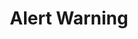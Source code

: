 ---
title: Alert Warning
category: Application
paid: true
isActive: true
ltr: {"vue":{"vueCss":[],"vueTail":[]},"preview":"function App () {\n    return (\n        <div className=\"max-w-5xl mx-auto mt-12 px-4 md:px-8\">\n            <div className=\"flex justify-between p-4 rounded-md bg-yellow-50 border border-yellow-300\">\n                <div className=\"flex gap-3\">\n                    <div>\n                        <svg xmlns=\"http://www.w3.org/2000/svg\" className=\"h-6 w-6 text-yellow-500\" fill=\"none\" viewBox=\"0 0 24 24\" stroke=\"currentColor\" strokeWidth={2}>\n                            <path strokeLinecap=\"round\" strokeLinejoin=\"round\" d=\"M12 9v2m0 4h.01m-6.938 4h13.856c1.54 0 2.502-1.667 1.732-3L13.732 4c-.77-1.333-2.694-1.333-3.464 0L3.34 16c-.77 1.333.192 3 1.732 3z\" />\n                        </svg>\n                    </div>\n                    <div className=\"self-center\">\n                        <span className=\"text-yellow-600 font-medium\">\n                            Bandwidth is up to 300GB\n                        </span>\n                        <div className=\"text-yellow-600\">\n                            <p className=\"mt-2 sm:text-sm\">\n                                Lorem ipsum dolor sit amet, sed do eiusmod tempor incididunt ut labore et dolore magna aliqua. <a href=\"javascript:void(0)\" className=\"underline font-medium hover:text-yellow-700\">et dolore magna aliqua.</a>\n                            </p>\n                        </div>\n                    </div>\n                </div>\n            </div>\n        </div>\n    )\n}","react":{"jsxTail":[{"label":"App.jsx","code":"export default () => {\n    return (\n        <div className=\"max-w-5xl mx-auto px-4 md:px-8\">\n            <div className=\"flex justify-between p-4 rounded-md bg-yellow-50 border border-yellow-300\">\n                <div className=\"flex gap-3\">\n                    <div>\n                        <svg xmlns=\"http://www.w3.org/2000/svg\" className=\"h-6 w-6 text-yellow-500\" fill=\"none\" viewBox=\"0 0 24 24\" stroke=\"currentColor\" strokeWidth={2}>\n                            <path strokeLinecap=\"round\" strokeLinejoin=\"round\" d=\"M12 9v2m0 4h.01m-6.938 4h13.856c1.54 0 2.502-1.667 1.732-3L13.732 4c-.77-1.333-2.694-1.333-3.464 0L3.34 16c-.77 1.333.192 3 1.732 3z\" />\n                        </svg>\n                    </div>\n                    <div className=\"self-center\">\n                        <span className=\"text-yellow-600 font-medium\">\n                            Bandwidth is up to 300GB\n                        </span>\n                        <div className=\"text-yellow-600\">\n                            <p className=\"mt-2 sm:text-sm\">\n                                Lorem ipsum dolor sit amet, sed do eiusmod tempor incididunt ut labore et dolore magna aliqua. <a href=\"javascript:void(0)\" className=\"underline font-medium hover:text-yellow-700\">et dolore magna aliqua.</a>\n                            </p>\n                        </div>\n                    </div>\n                </div>\n            </div>\n        </div>\n    )\n}"}],"jsxCss":[]}}
rtl: {"preview":"function App() {\n    return (\n        <div className=\"max-w-5xl mx-auto mt-12 px-4 md:px-8\">\n            <div className=\"flex justify-between p-4 rounded-md bg-yellow-50 border border-yellow-300\">\n                <div className=\"flex gap-3\">\n                    <div>\n                        <svg xmlns=\"http://www.w3.org/2000/svg\" className=\"h-6 w-6 text-yellow-500\" fill=\"none\" viewBox=\"0 0 24 24\" stroke=\"currentColor\" strokeWidth={2}>\n                            <path strokeLinecap=\"round\" strokeLinejoin=\"round\" d=\"M12 9v2m0 4h.01m-6.938 4h13.856c1.54 0 2.502-1.667 1.732-3L13.732 4c-.77-1.333-2.694-1.333-3.464 0L3.34 16c-.77 1.333.192 3 1.732 3z\" />\n                        </svg>\n                    </div>\n                    <div className=\"self-center\">\n                        <span className=\"text-yellow-600 font-medium\">\n                            عرض النطاق الترددي يصل إلى 300 جيجا بايت\n                        </span>\n                        <div className=\"text-yellow-600\">\n                            <p className=\"mt-2 sm:text-sm\">\n                                إنه ألم شديد ، لكنني أعتقد أن الوقت قد حان لبعض العمل الرائع والألم. <a href=\"javascript:void(0)\" className=\"underline font-medium hover:text-yellow-700\">ومع بعض الآلام الشديدة.</a>\n                            </p>\n                        </div>\n                    </div>\n                </div>\n            </div>\n        </div>\n    )\n}","react":{"jsxTail":[{"label":"App.jsx","code":"export default () => {\n    return (\n        <div className=\"max-w-5xl mx-auto px-4 md:px-8\">\n            <div className=\"flex justify-between p-4 rounded-md bg-yellow-50 border border-yellow-300\">\n                <div className=\"flex gap-3\">\n                    <div>\n                        <svg xmlns=\"http://www.w3.org/2000/svg\" className=\"h-6 w-6 text-yellow-500\" fill=\"none\" viewBox=\"0 0 24 24\" stroke=\"currentColor\" strokeWidth={2}>\n                            <path strokeLinecap=\"round\" strokeLinejoin=\"round\" d=\"M12 9v2m0 4h.01m-6.938 4h13.856c1.54 0 2.502-1.667 1.732-3L13.732 4c-.77-1.333-2.694-1.333-3.464 0L3.34 16c-.77 1.333.192 3 1.732 3z\" />\n                        </svg>\n                    </div>\n                    <div className=\"self-center\">\n                        <span className=\"text-yellow-600 font-medium\">\n                            عرض النطاق الترددي يصل إلى 300 جيجا بايت\n                        </span>\n                        <div className=\"text-yellow-600\">\n                            <p className=\"mt-2 sm:text-sm\">\n                                إنه ألم شديد ، لكنني أعتقد أن الوقت قد حان لبعض العمل الرائع والألم. <a href=\"javascript:void(0)\" className=\"underline font-medium hover:text-yellow-700\">ومع بعض الآلام الشديدة.</a>\n                            </p>\n                        </div>\n                    </div>\n                </div>\n            </div>\n        </div>\n    )\n}"}],"jsxCss":[]},"vue":{"vueCss":[],"vueTail":[]}}
slug: /alerts
id: c4ebbed1-3948-492c-99d5-a978a607c455
created_at: 1668364680003
---